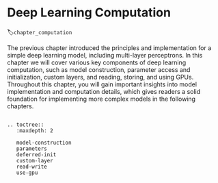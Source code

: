 # Deep Learning Computation
:label:`chapter_computation`

The previous chapter introduced the principles and implementation for a simple deep learning model, including multi-layer perceptrons. In this chapter we will cover various key components of deep learning computation, such as model construction, parameter access and initialization, custom layers, and reading, storing, and using GPUs. Throughout this chapter, you will gain important insights into model implementation and computation details, which gives readers a solid foundation for implementing more complex models in the following chapters.

```eval_rst

.. toctree::
   :maxdepth: 2

   model-construction
   parameters
   deferred-init
   custom-layer
   read-write
   use-gpu

```
